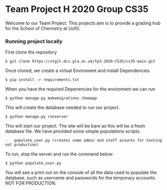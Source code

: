# Team Project H 2020 Group CS35
 Welcome to our Team Project. This projects aim is to provide a grading hub for the School of Chemistry at UofG.

### Running project locally

First clone the repository

 `$ git clone https://stgit.dcs.gla.ac.uk/tp3-2020-CS35/cs35-main.git`

 Once cloned, we create a virtual Enviroment and install Dependencies

 `$ pip install -r requirements.txt`

 When you have the required Depenencies for the enviroment we can run

 `$ python manage.py makemigrations chemapp`

 This will create the database needed to run our project.

 `$ python manage.py runserver`

 This will start our project. The site will be bare as this will be a fresh database file. We have provided some simple populations scripts.

    -   populate_user.py (creates some admin and staff acounts for testing not production)


 To run, stop the server and run the command below:

 `$ python populate_user.py`

 You will see a print out on the console of all the data used to populate the database, such as username and passwords for the temporary accounts. NOT FOR PRODUCTION.



